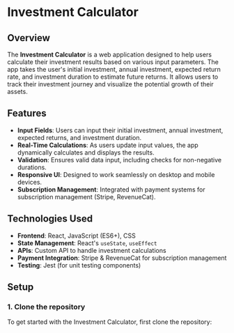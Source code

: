 # Investment Calculator

## Overview
The **Investment Calculator** is a web application designed to help users calculate their investment results based on various input parameters. The app takes the user's initial investment, annual investment, expected return rate, and investment duration to estimate future returns. It allows users to track their investment journey and visualize the potential growth of their assets.

## Features
- **Input Fields**: Users can input their initial investment, annual investment, expected returns, and investment duration.
- **Real-Time Calculations**: As users update input values, the app dynamically calculates and displays the results.
- **Validation**: Ensures valid data input, including checks for non-negative durations.
- **Responsive UI**: Designed to work seamlessly on desktop and mobile devices.
- **Subscription Management**: Integrated with payment systems for subscription management (Stripe, RevenueCat).

## Technologies Used
- **Frontend**: React, JavaScript (ES6+), CSS
- **State Management**: React's `useState`, `useEffect`
- **APIs**: Custom API to handle investment calculations
- **Payment Integration**: Stripe & RevenueCat for subscription management
- **Testing**: Jest (for unit testing components)

## Setup

### 1. Clone the repository
To get started with the Investment Calculator, first clone the repository:
